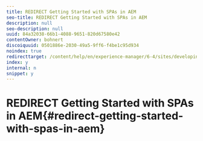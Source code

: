 ```yaml
---
title: REDIRECT Getting Started with SPAs in AEM
seo-title: REDIRECT Getting Started with SPAs in AEM
description: null
seo-description: null
uuid: 84a32038-66b1-4088-9651-820d67580e42
contentOwner: bohnert
discoiquuid: 0501886e-2030-49a5-9ff6-f4be1c95d934
noindex: true
redirecttarget: /content/help/en/experience-manager/6-4/sites/developing/using/spa-getting-started-angular
index: y
internal: n
snippet: y
---
```


# REDIRECT Getting Started with SPAs in AEM{#redirect-getting-started-with-spas-in-aem}

